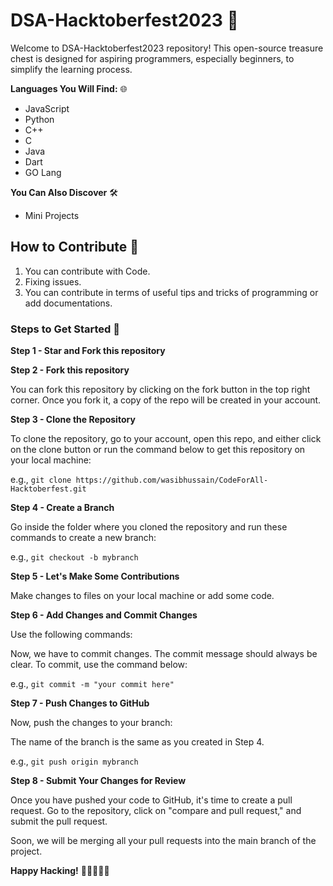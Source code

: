 # DSA-Hacktoberfest2023 🚀

Welcome to DSA-Hacktoberfest2023 repository! This open-source treasure chest is designed for aspiring programmers, especially beginners, to simplify the learning process.

**Languages You Will Find:** 🌐
- JavaScript
- Python
- C++
- C
- Java
- Dart
- GO Lang

**You Can Also Discover** 🛠️
- Mini Projects

## How to Contribute 🤝

1. You can contribute with Code.
2. Fixing issues.
3. You can contribute in terms of useful tips and tricks of programming or add documentations.

### Steps to Get Started 🚀

**Step 1 - Star and Fork this repository**

**Step 2 - Fork this repository**

You can fork this repository by clicking on the fork button in the top right corner. Once you fork it, a copy of the repo will be created in your account.

**Step 3 - Clone the Repository**

To clone the repository, go to your account, open this repo, and either click on the clone button or run the command below to get this repository on your local machine:


e.g., `git clone https://github.com/wasibhussain/CodeForAll-Hacktoberfest.git`

**Step 4 - Create a Branch**

Go inside the folder where you cloned the repository and run these commands to create a new branch:


e.g., `git checkout -b mybranch`

**Step 5 - Let's Make Some Contributions**

Make changes to files on your local machine or add some code.

**Step 6 - Add Changes and Commit Changes**

Use the following commands:


Now, we have to commit changes. The commit message should always be clear. To commit, use the command below:

e.g., `git commit -m "your commit here"`

**Step 7 - Push Changes to GitHub**

Now, push the changes to your branch:


The name of the branch is the same as you created in Step 4.

e.g., `git push origin mybranch`

**Step 8 - Submit Your Changes for Review**

Once you have pushed your code to GitHub, it's time to create a pull request. Go to the repository, click on "compare and pull request," and submit the pull request.

Soon, we will be merging all your pull requests into the main branch of the project.

**Happy Hacking!** 🎉👩‍💻👨‍💻
